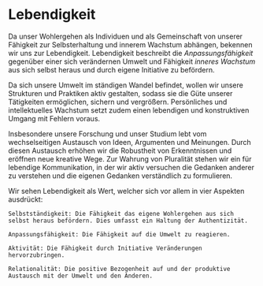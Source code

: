 # Lebendigkeit
Da unser Wohlergehen als Individuen und als Gemeinschaft von unserer Fähigkeit zur Selbsterhaltung und innerem Wachstum abhängen, bekennen wir uns zur Lebendigkeit.
Lebendigkeit beschreibt die *Anpassungsfähigkeit* gegenüber einer sich verändernen Umwelt und Fähigkeit *inneres Wachstum* aus sich selbst heraus und durch eigene Initiative zu befördern.

Da sich unsere Umwelt im ständigen Wandel befindet, wollen wir unsere Strukturen und Praktiken aktiv gestalten, sodass sie die Güte unserer Tätigkeiten ermöglichen, sichern und vergrößern.
Persönliches und intellektuelles Wachstum setzt zudem einen lebendigen und konstruktiven Umgang mit Fehlern voraus.

Insbesondere unsere Forschung und unser Studium lebt vom wechselseitigen Austausch von Ideen, Argumenten und Meinungen.
Durch diesen Austausch erhöhen wir die Robustheit von Erkenntnissen und eröffnen neue kreative Wege.
Zur Wahrung von Pluralität stehen wir ein für lebendige Kommunikation, in der wir aktiv versuchen die Gedanken anderer zu verstehen und die eigenen Gedanken verständlich zu formulieren.





Wir sehen Lebendigkeit als Wert, welcher sich vor allem in vier Aspekten ausdrückt:

    Selbstständigkeit: Die Fähigkeit das eigene Wohlergehen aus sich selbst heraus befördern. Dies umfasst ein Haltung der Authentizität.

    Anpassungsfähigkeit: Die Fähigkeit auf die Umwelt zu reagieren.

    Aktivität: Die Fähigkeit durch Initiative Veränderungen hervorzubringen.

    Relationalität: Die positive Bezogenheit auf und der produktive Austausch mit der Umwelt und den Anderen.
